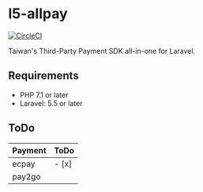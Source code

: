 # l5-allpay
[![CircleCI](https://circleci.com/gh/ericliao79/l5-allpay.svg?style=shield&circle-token=63d461cdbde752139f8dc72c835a3f3a1dc0f978)](https://circleci.com/gh/ericliao79/l5-allpay)

Taiwan's Third-Party Payment SDK all-in-one for Laravel.


## Requirements

* PHP 7.1 or later
* Laravel: 5.5 or later

## ToDo
Payment | ToDo
------  | ----
ecpay   | - [x] 
pay2go  | 
